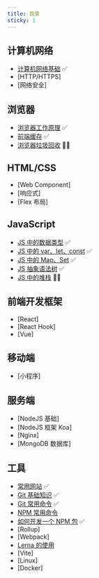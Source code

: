 ```yaml
---
title: 目录
sticky: 1
---
```


## 计算机网络

- [计算机网络基础](/blogs/network/base.html) ✅
- [HTTP/HTTPS]
- [网络安全]

## 浏览器

- [浏览器工作原理](/blogs/browser/base.html) ✅
- [前端缓存](/blogs/browser/cache.html) ✅
- [浏览器垃圾回收](/blogs/browser/garbage-collection.html) ✍🏻

## HTML/CSS

- [Web Component]
- [响应式]
- [Flex 布局]

## JavaScript

- [JS 中的数据类型](/blogs/javascript/data-type.html) ✅
- [JS 中的 var、let、const](/blogs/javascript/const.html) ✅
- [JS 中的 Map、Set](/blogs/javascript/map-set.html) ✅
- [JS 抽象语法树](/blogs/javascript/ast.html) ✅
- [JS 中的堆栈](/blogs/javascript/heap-stack.html) ✍🏻

## 前端开发框架

- [React]
- [React Hook]
- [Vue]

## 移动端

- [小程序]

## 服务端

- [NodeJS 基础]
- [NodeJS 框架 Koa]
- [Nginx]
- [MongoDB 数据库]

## 工具

- [常用网站](/blogs/tools/links.html) ✅
- [Git 基础知识](/blogs/git/base.html) ✅
- [Git 常用命令](/blogs/git/api.html) ✅
- [NPM 常用命令](/blogs/npm/api.html)
- [如何开发一个 NPM 包](/blogs/npm/dev.html) ✅
- [Rollup]
- [Webpack]
- [Lerna 的使用](/blogs/tools/lerna.html)
- [Vite]
- [Linux]
- [Docker]
